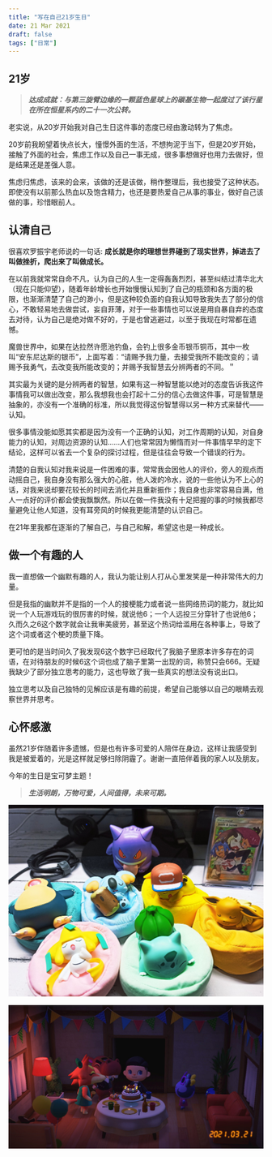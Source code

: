 ```yaml
---
title: "写在自己21岁生日"
date: 21 Mar 2021
draft: false
tags: ["日常"]
---
```


## 21岁

> **_达成成就：与第三旋臂边缘的一颗蓝色星球上的碳基生物一起度过了该行星在所在恒星系内的二十一次公转。_**

老实说，从20岁开始我对自己生日这件事的态度已经由激动转为了焦虑。

20岁前我盼望着快点长大，憧憬外面的生活，不想拘泥于当下，但是20岁开始，接触了外面的社会，焦虑工作以及自己一事无成，很多事想做好也用力去做好，但是结果还是差强人意。

焦虑归焦虑，该来的会来，该做的还是该做，稍作整理后，我也接受了这种状态。即使没有以前那么热血以及饱含精力，也还是要热爱自己从事的事业，做好自己该做的事，珍惜眼前人。

<!--more-->

## 认清自己

很喜欢罗振宇老师说的一句话: **成长就是你的理想世界碰到了现实世界，掉进去了叫做挫折，爬出来了叫做成长。**

在以前我就常常自命不凡，认为自己的人生一定得轰轰烈烈，甚至纠结过清华北大（现在只能仰望），随着年龄增长也开始慢慢认知到了自己的瓶颈和各方面的极限，也渐渐清楚了自己的渺小，但是这种较负面的自我认知导致我失去了部分的信心，不敢轻易地去做尝试，妄自菲薄，对于一些事情也可以说是用自暴自弃的态度去对待，认为自己是绝对做不好的，于是也曾逃避过，以至于我现在时常都在遗憾。

魔兽世界中，如果在达拉然许愿池钓鱼，会钓上很多金币银币铜币，其中一枚叫“安东尼达斯的银币”，上面写着：“请赐予我力量，去接受我所不能改变的；请赐予我勇气，去改变我所能改变的；并赐予我智慧去分辨两者的不同。＂

其实最为关键的是分辨两者的智慧，如果有这一种智慧能以绝对的态度告诉我这件事情我可以做出改变，那么我想我也会打起十二分的信心去做这件事，可是智慧是抽象的，亦没有一个准确的标准，所以我觉得这份智慧得以另一种方式来替代——认知。

很多事情没能如愿其实都是因为没有一个正确的认知，对工作周期的认知，对自身能力的认知，对周边资源的认知……人们也常常因为懒惰而对一件事情早早的定下结论，这样可以省去一个复杂的探讨过程，但是往往会导致一个错误的行为。

清楚的自我认知对我来说是一件困难的事，常常我会因他人的评价，旁人的观点而动摇自己，我自身没有那么强大的心脏，他人泼的冷水，说的一些他认为不上心的话，对我来说却要花较长的时间去消化并且重新振作；我自身也非常容易自满，他人一点好的评价都会使我飘飘然。所以在做一件我没有十足把握的事的时候我都尽量避免让他人知道，没有耳旁风的时候我更能清楚的认识自己。

在21年里我都在逐渐的了解自己，与自己和解，希望这也是一种成长。

## 做一个有趣的人

我一直想做一个幽默有趣的人，我认为能让别人打从心里发笑是一种非常伟大的力量。

但是我指的幽默并不是指的一个人的接梗能力或者说一些网络热词的能力，就比如说一个人玩游戏玩的很厉害的时候，就说他6；一个人远投三分穿针了也说他6；久而久之6这个数字就会让我审美疲劳，甚至这个热词给滥用在各种事上，导致了这个词或者这个梗的质量下降。

更可怕的是当时间久了我发现6这个数字已经取代了我脑子里原本许多存在的词语，在对待朋友的时候6这个词也成了脑子里第一出现的词，称赞只会666。无疑我缺少了部分独立思考的能力，这也导致了我一些真实的想法没有说出口。

独立思考以及自己独特的见解应该是有趣的前提，希望自己能够以自己的眼睛去观察世界并思考。

## 心怀感激

虽然21岁伴随着许多遗憾，但是也有许多可爱的人陪伴在身边，这样让我感受到我是被爱着的，光是这样就足够扫除阴霾了。谢谢一直陪伴着我的家人以及朋友。

今年的生日是宝可梦主题！

> **_生活明朗，万物可爱，人间值得，未来可期。_**

![](./gift2.png)

![](./gift3.png)
